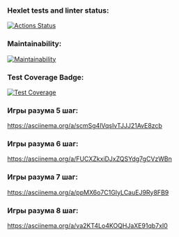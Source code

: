 ### Hexlet tests and linter status:
[![Actions Status](https://github.com/ki11ean/java-project-61/actions/workflows/hexlet-check.yml/badge.svg)](https://github.com/ki11ean/java-project-61/actions)

### Maintainability:
[![Maintainability](https://api.codeclimate.com/v1/badges/1a17bfb302b145567f2a/maintainability)](https://codeclimate.com/github/ki11ean/java-project-61/maintainability)

### Test Coverage Badge:
[![Test Coverage](https://api.codeclimate.com/v1/badges/1a17bfb302b145567f2a/test_coverage)](https://codeclimate.com/github/ki11ean/java-project-61/test_coverage)


### Игры разума 5 шаг: 
https://asciinema.org/a/scmSg4lVqsIvTJJJ21AvE8zcb

### Игры разума 6 шаг:
https://asciinema.org/a/FUCXZkxiDJxZQSYdg7gCVzWBn

### Игры разума 7 шаг:
https://asciinema.org/a/ppMX6o7C1GIyLCauEJ9Ry8FB9

### Игры разума 8 шаг:
https://asciinema.org/a/va2KT4Lo4KOQHJaXE91qb7xI0
